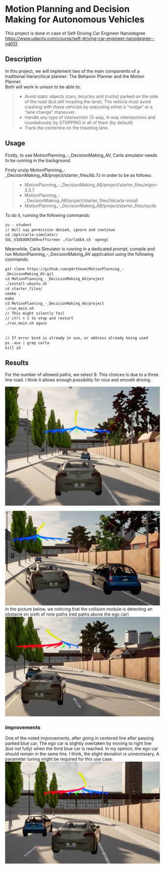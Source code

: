 # Motion Planning and Decision Making for Autonomous Vehicles

This project is done in case of Self-Driving Car Engineer Nanodegree<br/>
https://www.udacity.com/course/self-driving-car-engineer-nanodegree--nd013

## Description

In this project, we will implement two of the main components of a traditional hierarchical planner: The Behavior Planner and the Motion Planner. <br>
Both will work in unison to be able to:

>- Avoid static objects (cars, bicycles and trucks) parked on the side of the road (but still invading the lane). The vehicle must avoid crashing with these vehicles by executing either a “nudge” or a “lane change” maneuver.
>- Handle any type of intersection (3-way, 4-way intersections and roundabouts) by STOPPING in all of them (by default)
>- Track the centerline on the traveling lane.

## Usage

Firstly, to use MotionPlanning_-_DecisionMaking_AV, Carla simulator needs to be running in the background. 

Firsty unzip MotionPlanning_-_DecisionMaking_AB/project/starter_files/lib.7z in order to be as follows:

>- MotionPlanning_-_DecisionMaking_AB/project/starter_files/eigen-3.3.7
>- MotionPlanning_-_DecisionMaking_AB/project/starter_files/libcarla-install
>- MotionPlanning_-_DecisionMaking_AB/project/starter_files/rpclib


To do it, running the following commands:

```
su - student
// Will say permission denied, ignore and continue 
cd /opt/carla-simulator/
SDL_VIDEODRIVER=offscreen ./CarlaUE4.sh -opengl
```

Meanwhile, Carla Simulator is running in a dedicated prompt, compile and run MotionPlanning_-_DecisionMaking_AV application using the following commands:

```
git clone https://github.com/pArtheum/MotionPlanning_-_DecisionMaking_AV.git
cd MotionPlanning_-_DecisionMaking_AV/project
./install-ubuntu.sh
cd starter_files/
cmake .
make
cd MotionPlanning_-_DecisionMaking_AV/project
./run_main.sh
// This might silently fail 
// ctrl + C to stop and restart
./run_main.sh again


// If error bind is already in use, or address already being used
ps -aux | grep carla
kill id
```

## Results

For the number of allowed paths, we select 9. This choices is due to a three line road. I think it allows enough possibility for nice and smooth driving.

![Alt text](images/starting_point.png "Starting Position Carla")

![Alt text](images/overtake_left.png "Starting Position Carla")
In the picture below, we noticing that the collision module is detecting an obstacle on sixth of nine paths (red paths above the ego car)
![Alt text](images/collision_avoidance.png "Starting Position Carla")

### Improvements

One of the noted improvements, after going in centered line after passing parked blue car. The ego car is slightly overtaken by moving to right line (but not fully) when the third blue car is reached. In my opinion, the ego car should remain in the same line. I think, the slight deviation is unnecessary. A parameter tuning might be required for this use case.
![Alt text](images/overtake_right.png "Starting Position Carla")


